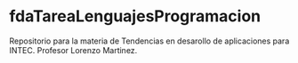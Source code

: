 # fdaTareaLenguajesProgramacion
Repositorio para la materia de Tendencias en desarollo de aplicaciones para INTEC. Profesor Lorenzo Martinez.
